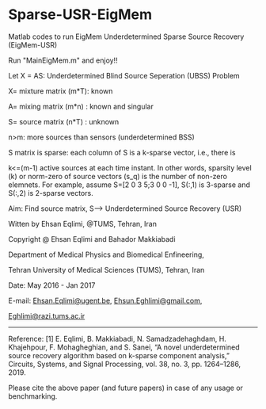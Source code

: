# Sparse-USR-EigMem
Matlab codes to run EigMem Underdetermined Sparse Source Recovery (EigMem-USR)

Run "MainEigMem.m" and enjoy!!

Let X = AS: Underdetermined Blind Source Seperation (UBSS) Problem

X= mixture matrix (m*T): known

A= mixing matrix (m*n) : known and singular

S= source matrix (n*T) : unknown

n>m: more sources than sensors (underdetermined BSS)

S matrix is sparse: each column of S is a k-sparse vector, i.e., there is

k<=(m-1) active sources at each time instant. In other words, sparsity
level (k) or norm-zero of source vectors (s_q) is the number of non-zero
elemnets. For example, assume S=[2 0 3 5;3 0 0 -1], S(:,1) is 3-sparse
and S(:,2) is 2-sparse vectors.

Aim: Find  source matrix, S--> Underdetermined Source Recovery (USR)

Witten by Ehsan Eqlimi, @TUMS, Tehran, Iran

Copyright @ Ehsan Eqlimi and Bahador Makkiabadi

Department of Medical Physics and Biomedical Enfineering,

Tehran University of Medical Sciences (TUMS), Tehran, Iran

Date: May 2016 - Jan 2017

E-mail: Ehsan.Eqlimi@ugent.be, Ehsun.Eghlimi@gmail.com,

Eghlimi@razi.tums.ac.ir
**************************************************************************
Reference:
[1] E. Eqlimi, B. Makkiabadi, N. Samadzadehaghdam, H. Khajehpour,
F. Mohagheghian, and S. Sanei, “A novel underdetermined source
recovery algorithm based on k-sparse component analysis,” Circuits,
Systems, and Signal Processing, vol. 38, no. 3, pp. 1264–1286, 2019.

Please cite the above paper (and future papers) in case of any usage or
benchmarking.
